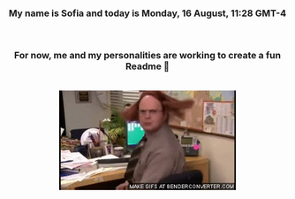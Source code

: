 


<div align="center">
<h3 >My name is Sofia and today is Monday, 16 August, 11:28 GMT-4</h3><br>
<h3 >For now, me and my personalities are working to create a fun Readme 👋
</h3><br>
<img src='img/dwight.gif' alt='working...'/>
</div>
